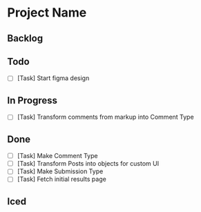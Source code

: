 # Project Name
## Backlog
## Todo
- [ ] [Task] Start figma design
## In Progress
- [ ] [Task] Transform comments from markup into Comment Type
## Done
- [ ] [Task] Make Comment Type
- [ ] [Task] Transform Posts into objects for custom UI
- [ ] [Task] Make Submission Type
- [ ] [Task] Fetch initial results page
## Iced
